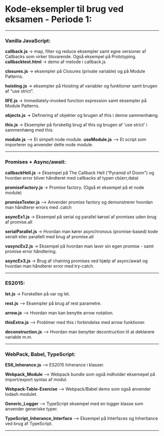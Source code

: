 # Kode-eksempler til brug ved eksamen - Periode 1:

----
### Vanilla JavaScript:

**callback.js**  ->  map, filter og reduce eksempler samt egne versioner af Callbacks som virker tilsvarende. Også eksempel på Prototyping.
**callbacktest.html**  ->  demo af metode i callback.js

**closures.js**  ->  eksempler på Closures (private variable) og på Module Patterns.

**hoisting.js**  ->  eksempler på Hoisting af variabler og funktioner samt brugen af "use strict".

**IIFE.js**  ->  Immediately-invoked function expression samt eksempler på Module Patterns.

**objects.js**  ->  Definering af objekter og brugen af this i denne sammenhæng.

**this.js** ->  Eksempler på forskellig brug af this og brugen af 'use strict' i sammenhæng med this.

**module.js**  -->  Et simpelt node module.
**useModule.js**  -->  Et script som importerer og anvender dette node module.

----
### Promises + Async/await:

**callbackHell.js**  ->  Eksempel på The Callback Hell  (“Pyramid of Doom") og hvordan error bliver håndteret med callbacks af typen cb(err,data)

**promiseFactory.js**  ->  Promise factory. (Også et eksempel på et node module)

**promiseTester.js**  -->  Anvender promise factory og demonstrerer hvordan man håndterer errors med .catch

**asyncEx1.js**  ->  Eksempel på serial og parallel kørsel af promises uden brug af promise.all

**serialParallel.js**  ->  Hvordan man kører asynchronous (promise-based) kode serialt eller parallelt med brug af promise.all

**vasyncEx2.js**  ->  Eksempel på hvordan man laver sin egen promise - samt promise error håndtering.

**asyncEx3.js**  ->  Brug af chaining promises ved hjælp af async/await og hvordan man håndterer error med try-catch.

----
### ES2015:

**let.js**  ->  Forskellen på var og let.

**rest.js**  -->  Eksempler på brug af rest parametre.

**arrow.js**  -->  Hvordan man kan benytte arrow notation.

**thisExtra.js**  -->  Problmer med this i forbindelse med arrow funktioner.

**deconstruction.js**  -->  Hvordan man benytter decontruction til at deklarere variable m.m.

----
### WebPack, Babel, TypeScript:

**ES6_Inherance.js**  -->  ES2015 Inherance i klasser.

**Webpack_Module**  -->  Webpack bundle som også indholder eksemepel på import/export syntax af modul.

**Webpack-Table-Exercise**  -->  Webpack/Babel demo som også anvender lodash modulet.

**Generic_Logger**  -->  TypeScript eksempel med en logger klasse som anvender generiske typer.

**TypeScript_Inherance_Interface**  -->  Eksempel på Interfaces og Inheritance ved brug af TypeScript.

----




